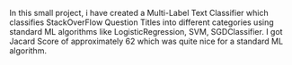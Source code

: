 In this small project, i have created a Multi-Label Text Classifier which classifies StackOverFlow Question Titles 
into different categories using standard ML algorithms like LogisticRegression, SVM, SGDClassifier.
I got Jacard Score of approximately 62 which was quite nice for a standard ML algorithm.
